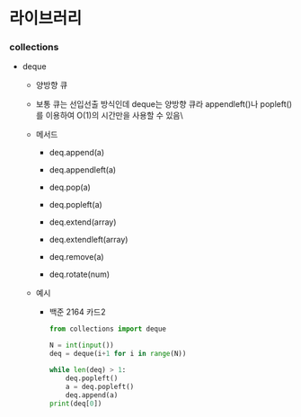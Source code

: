 # 라이브러리

### collections

- deque
  
  - 양방향 큐
  
  - 보통 큐는 선입선출 방식인데 deque는 양방향 큐라 appendleft()나 popleft()를 이용하여 O(1)의 시간만을 사용할 수 있음\
  
  - 메서드
    
    - deq.append(a)
    
    - deq.appendleft(a)
    
    - deq.pop(a)
    
    - deq.popleft(a)
    
    - deq.extend(array)
    
    - deq.extendleft(array)
    
    - deq.remove(a)
    
    - deq.rotate(num)
  
  - 예시
    
    - 백준 2164 카드2
      
      ```python
      from collections import deque
      
      N = int(input())
      deq = deque(i+1 for i in range(N))
      
      while len(deq) > 1:
          deq.popleft()
          a = deq.popleft()
          deq.append(a)
      print(deq[0])
      ```